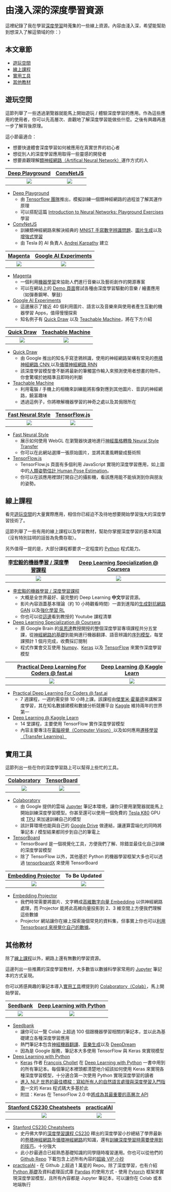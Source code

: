 # 由淺入深的深度學習資源
這裡紀錄了我在學習[深度學習](https://zh.wikipedia.org/wiki/%E6%B7%B1%E5%BA%A6%E5%AD%A6%E4%B9%A0)時蒐集的一些線上資源。內容由淺入深，希望能幫助到想深入了解這領域的你：）

## 本文章節
- [遊玩空間](#playground)
- [線上課程](#courses)
- [實用工具](#tools)
- [其他教材](#tutorials)


## <div id='playground'>遊玩空間</div>
這節列舉了一些透過瀏覽器就能馬上開始遊玩 / 體驗深度學習的應用。作為這些應用的使用者，你可以先高層次、直觀地了解深度學習能做些什麼。之後有興趣再進一步了解背後原理。

這小節最適合：

- 想要快速體會深度學習如何被應用在真實世界的初心者
- 想從別人的深度學習應用取得一些靈感的開發者
- 想要直觀理解[類神經網路（Artifical Neural Network）](https://zh.wikipedia.org/wiki/%E4%BA%BA%E5%B7%A5%E7%A5%9E%E7%BB%8F%E7%BD%91%E7%BB%9C)運作方式的人

|[Deep Playground](https://playground.tensorflow.org/)|[ConvNetJS](https://cs.stanford.edu/people/karpathy/convnetjs/index.html)|
|:---:|:---:|
|<a href="https://playground.tensorflow.org/"><img src="https://github.com/leemengtaiwan/deep-learning-resources/raw/master/images/playground/deep-playground.jpg"></a>|<a href="https://cs.stanford.edu/people/karpathy/convnetjs/index.html"><img src="https://github.com/leemengtaiwan/deep-learning-resources/raw/master/images/playground/convnetjs.jpg"></a>

- [Deep Playground](https://playground.tensorflow.org/)
    - 由 [Tensorflow 團隊](https://github.com/tensorflow/playground)推出，模擬訓練一個類神經網路的過程並了解其運作原理
    - 可以搭配這篇 [Introduction to Neural Networks: Playground Exercises](https://developers.google.com/machine-learning/crash-course/introduction-to-neural-networks/playground-exercises) 學習
- [ConvNetJS](https://cs.stanford.edu/people/karpathy/convnetjs/)
    - 訓練類神經網路來解決經典的 [MNIST 手寫數字辨識問題](https://cs.stanford.edu/people/karpathy/convnetjs/demo/mnist.html)、[圖片生成](https://cs.stanford.edu/people/karpathy/convnetjs/demo/image_regression.html)以及[增強式學習](https://cs.stanford.edu/people/karpathy/convnetjs/demo/rldemo.html)
    - 由 Tesla 的 AI 負責人 [Andrej Karpathy](https://cs.stanford.edu/people/karpathy/) 建立

|[Magenta](https://magenta.tensorflow.org/)|[Google AI Experiments](https://experiments.withgoogle.com/collection/ai)|
|:---:|:---:|
|<a href="https://magenta.tensorflow.org/"><img src="https://github.com/leemengtaiwan/deep-learning-resources/raw/master/images/playground/magenta.jpg"></a>|<a href="https://experiments.withgoogle.com/collection/ai"><img src="https://github.com/leemengtaiwan/deep-learning-resources/raw/master/images/playground/google-ai-experiment.jpg"></a>

- [Magenta](https://magenta.tensorflow.org/) 
    - 一個利用[機器學習](https://zh.wikipedia.org/zh-hant/%E6%9C%BA%E5%99%A8%E5%AD%A6%E4%B9%A0)來協助人們進行音樂以及藝術創作的開源專案
    - 可以在網站上的 [Demo 頁面](https://magenta.tensorflow.org/demos)嘗試各種由深度學習驅動的音樂 / 繪畫應用（如彈奏鋼琴、擊鼓）
- [Google AI Experiments](https://experiments.withgoogle.com/collection/ai)
    - 這邊展示了接近 40 個利用圖片、語言以及音樂來與使用者產生互動的機器學習 Apps，值得慢慢探索
    - 知名例子有 [Quick Draw](https://quickdraw.withgoogle.com/) 以及 [Teachable Machine](https://teachablemachine.withgoogle.com/)，將在下方介紹

|[Quick Draw](https://quickdraw.withgoogle.com/)|[Teachable Machine](https://teachablemachine.withgoogle.com/)|
|:---:|:---:|
|<a href="https://quickdraw.withgoogle.com/"><img src="https://github.com/leemengtaiwan/deep-learning-resources/raw/master/images/playground/quickdraw.jpg"></a>|<a href="https://teachablemachine.withgoogle.com/"><img src="https://github.com/leemengtaiwan/deep-learning-resources/raw/master/images/playground/teachable-machine.jpg"></a>

- [Quick Draw](https://teachablemachine.withgoogle.com/)
    - 由 Google 推出的知名手寫塗鴉辨識，使用的神經網路架構有常見的[卷積神經網路 CNN ](https://zh.wikipedia.org/wiki/%E5%8D%B7%E7%A7%AF%E7%A5%9E%E7%BB%8F%E7%BD%91%E7%BB%9C)以及[循環神經網路 RNN](https://leemeng.tw/shortest-path-to-the-nlp-world-a-gentle-guide-of-natural-language-processing-and-deep-learning-for-everyone.html#%E6%9C%89%E8%A8%98%E6%86%B6%E7%9A%84%E5%BE%AA%E7%92%B0%E7%A5%9E%E7%B6%93%E7%B6%B2%E8%B7%AF_1)
    - 該深度學習模型會不斷將最新的筆觸當作輸入來預測使用者想畫的物件。你會驚嘆於她精準且即時的判斷
- [Teachable Machine](https://teachablemachine.withgoogle.com/)
    - 利用電腦 / 手機上的相機來訓練能將影像對應到其他圖片、音訊的神經網路，饒富趣味
    - 透過這例子，你將暸解機器學習的神奇之處以及其侷限所在

|[Fast Neural Style](https://tenso.rs/demos/fast-neural-style/)| [TensorFlow.js](https://js.tensorflow.org/)
|:---:|:---:|
|<a href="https://tenso.rs/demos/fast-neural-style/"><img src="https://github.com/leemengtaiwan/deep-learning-resources/raw/master/images/playground/fast-neural-style.jpg"></a>|<a href="https://js.tensorflow.org/"><img src="https://github.com/leemengtaiwan/deep-learning-resources/raw/master/images/playground/human-pose-estimation.jpg"></a>

- [Fast Neural Style](https://tenso.rs/demos/fast-neural-style/)
    - 展示如何使用 WebGL 在瀏覽器快速地進行[神經風格轉換 Neural Style Transfer](https://medium.com/tensorflow/neural-style-transfer-creating-art-with-deep-learning-using-tf-keras-and-eager-execution-7d541ac31398)
    - 你可以在此網站選擇一張原始圖片，並將其畫風轉變成藝術照
- [TensorFlow.js](https://js.tensorflow.org/)
    - TensorFlow.js 頁面有多個利用 JavaScript 實現的深度學習應用，如上圖中的[人類姿勢估計 Human Pose Estimation](https://medium.com/tensorflow/real-time-human-pose-estimation-in-the-browser-with-tensorflow-js-7dd0bc881cd5)。
    - 你可以在該應用裡頭打開自己的攝影機，看該應用能不能偵測到你與朋友的姿勢。
    
    
## <div id='courses'>線上課程</div>
看完[遊玩空間](#playgrounds)的大量實際應用，相信你已經迫不及待地想要開始學習強大的深度學習技術了。

這節列舉了一些有用的線上課程以及學習教材，幫助你掌握深度學習的基本知識（沒有特別註明的話皆為免費存取）。

另外值得一提的是，大部分課程都要求一定程度的 [Python](https://www.python.org/) 程式能力。

|[李宏毅的機器學習 / 深度學習課程](http://speech.ee.ntu.edu.tw/~tlkagk/courses_MLDS18.html)| [Deep Learning Specialization @ Coursera](https://www.coursera.org/specializations/deep-learning)
|:---:|:---:|
|<a href="http://speech.ee.ntu.edu.tw/~tlkagk/courses_MLDS18.html"><img src="https://github.com/leemengtaiwan/deep-learning-resources/raw/master/images/courses/Hung-Yi-Lee-ml-courses.jpg"></a>|<a href="https://www.coursera.org/specializations/deep-learning"><img src="https://github.com/leemengtaiwan/deep-learning-resources/raw/master/images/courses/deep-learning-specification-coursera.jpg"></a>

- [李宏毅的機器學習 / 深度學習課程](http://speech.ee.ntu.edu.tw/~tlkagk/courses_MLDS18.html)
    - 大概是全世界最好、最完整的 Deep Learning <b>中文</b>學習資源。
    - 影片內容涵蓋基本理論（約 10 小時觀看時間）一直到進階的[生成對抗網路 GAN](https://zh.wikipedia.org/wiki/%E7%94%9F%E6%88%90%E5%AF%B9%E6%8A%97%E7%BD%91%E7%BB%9C) 以及[強化學習 RL](https://zh.wikipedia.org/wiki/%E5%BC%BA%E5%8C%96%E5%AD%A6%E4%B9%A0)
    - 你也可以從[這邊](https://www.youtube.com/channel/UC2ggjtuuWvxrHHHiaDH1dlQ/playlists)看到教授的 Youtube 課程清單
- [Deep Learning Specialization @ Coursera](https://www.coursera.org/specializations/deep-learning)
    - 原 Google Brain 的[吳恩達](https://zh.wikipedia.org/wiki/%E5%90%B4%E6%81%A9%E8%BE%BE)教授開授的整個深度學習專項課程共分五堂課，從[神經網路的基礎](https://www.coursera.org/learn/neural-networks-deep-learning?specialization=deep-learning)到能夠進行機器翻譯、語音辨識的[序列模型](https://www.coursera.org/learn/nlp-sequence-models)，每堂課預計 1 個月完成，收費採訂閱制
    - 程式作業會交互使用 [Numpy](http://www.numpy.org/)、[Keras](https://keras.io/) 以及 [TensorFlow](https://www.tensorflow.org/) 來實作深度學習模型

|[Practical Deep Learning For Coders @ fast.ai](https://course.fast.ai/index.html)| [Deep Learning @ Kaggle Learn](https://www.kaggle.com/learn/deep-learning)
|:---:|:---:|
|<a href="https://course.fast.ai/index.html"><img src="https://github.com/leemengtaiwan/deep-learning-resources/raw/master/images/courses/fast-ai.jpg"></a>|<a href="https://www.kaggle.com/learn/deep-learning"><img src="https://github.com/leemengtaiwan/deep-learning-resources/raw/master/images/courses/kaggle-learn-dl.jpg"></a>

- [Practical Deep Learning For Coders @ fast.ai](https://course.fast.ai/index.html)
    - 7 週課程，一週約需安排 10 小時上課。該課程由[傑里米·霍華德](https://www.kaggle.com/jhoward)來講解深度學習，其在知名數據建模和數據分析競賽平台 [Kaggle](https://www.kaggle.com/) 維持兩年的世界第一
- [Deep Learning @ Kaggle Learn](https://www.kaggle.com/learn/deep-learning)
    - 14 堂課程，主要使用 TensorFlow 實作深度學習模型
    - 內容主要專注在[電腦視覺（Computer Vision）](https://zh.wikipedia.org/wiki/%E8%AE%A1%E7%AE%97%E6%9C%BA%E8%A7%86%E8%A7%89)以及如何應用[遷移學習（Transfer Learning）](https://en.wikipedia.org/wiki/Transfer_learning)


## <div id="tools">實用工具</div>
這節列出一些在你的深度學習路上可以幫得上些忙的工具。

|[Colaboratory](https://colab.research.google.com/notebooks/welcome.ipynb)| [TensorBoard](https://www.tensorflow.org/guide/summaries_and_tensorboard)
|:---:|:---:|
|<a href="https://colab.research.google.com/notebooks/welcome.ipynb"><img src="https://github.com/leemengtaiwan/deep-learning-resources/raw/master/images/tools/colab.jpg"></a>|<a href="https://www.tensorflow.org/guide/summaries_and_tensorboard"><img src="https://github.com/leemengtaiwan/deep-learning-resources/raw/master/images/tools/tensorboard.jpg"></a>

- [Colaboratory](https://colab.research.google.com/notebooks/welcome.ipynb)
    - 由 Google 提供的雲端 [Jupyter](https://jupyter.org/) 筆記本環境，讓你只要用瀏覽器就能馬上開始訓練深度學習模型。你甚至還可以使用一個免費的 [Tesla K80](https://www.nvidia.com/en-gb/data-center/tesla-k80/) GPU 或 [TPU](https://colab.research.google.com/notebooks/tpu.ipynb) 來加速訓練自己的模型
    - 該計算環境也能與自己的 [Google Drive](https://colab.research.google.com/notebooks/io.ipynb) 做連結，讓運算雲端化的同時將筆記本 / 模型結果都同步到自己的筆電上
- [TensorBoard](https://www.tensorflow.org/guide/summaries_and_tensorboard)
    - TensorBoard 是一個視覺化工具，方便我們了解、除錯並最佳化自己訓練的深度學習模型
    - 除了 TensorFlow 以外，其他基於 Python 的機器學習框架大多也可以透過 [tensorboardX](https://github.com/lanpa/tensorboardX) 來使用 TensorBoard


|[Embedding Projector](https://projector.tensorflow.org/)|To Be Updated|
|:---:|:---:|
|<a href="https://projector.tensorflow.org/"><img src="https://github.com/leemengtaiwan/deep-learning-resources/raw/master/images/tools/embedding-projector.jpg"></a>|<img src="https://github.com/leemengtaiwan/deep-learning-resources/raw/master/images/general/to-be-updated.jpg"></a>|

- [Embedding Projector](https://projector.tensorflow.org/)
    - 我們時常需要將圖片、文字轉成[高維數字向量 Embedding](https://en.wikipedia.org/wiki/Tensor) 以供神經網路處理，而 Projector 能將此高維向量投影到 2、3 維空間上方便我們理解這些數據
    - Projector 網站讓你在線上探索幾個常見的資料集，但事實上你也可以[利用 Tensorboard 來視覺化自己的數據](https://www.tensorflow.org/guide/embedding)。

## <div id="tutorials">其他教材</div>
除了[線上課程](#courses)以外，網路上還有無數的學習資源。

這邊列出一些推薦的深度學習教材，大多數皆以數據科學家常用的 [Jupyter](https://jupyter.org/) 筆記本的方式呈現。

你可以將感興趣的筆記本導入[實用工具](#tools)裡提到的 [Colaboratory（Colab）](https://colab.research.google.com/notebooks/welcome.ipynb)，馬上開始學習。

|[Seedbank](https://research.google.com/seedbank/)| [Deep Learning with Python](https://github.com/fchollet/deep-learning-with-python-notebooks)
|:---:|:---:|
|<a href="https://research.google.com/seedbank/"><img src="https://github.com/leemengtaiwan/deep-learning-resources/raw/master/images/tutorials/seedbank.jpg"></a>|<a href="https://github.com/fchollet/deep-learning-with-python-notebooks"><img src="https://github.com/leemengtaiwan/deep-learning-resources/raw/master/images/tutorials/fchollet-deep-learning-with-python.jpg"></a>

- [Seedbank](https://research.google.com/seedbank/)
    - 讓你可以一覽 Colab 上超過 100 個跟機器學習相關的筆記本，並以此為基礎建立各種深度學習應用
    - 熱門筆記本包含[神經機器翻譯](https://research.google.com/seedbank/seed/5695159920492544)、[音樂生成](https://research.google.com/seedbank/seed/5681034041491456)以及 [DeepDream](https://research.google.com/seedbank/seed/5631986051842048)
    - 因為是 Google 服務，筆記本大多使用 TensorFlow 與 Keras 來實現模型
- [Deep Learning with Python](https://github.com/fchollet/deep-learning-with-python-notebooks)
    - [Keras](https://keras.io/) 作者 [François Chollet](https://ai.google/research/people/105096) 在 [Deep Learning with Python](https://www.amazon.com/Deep-Learning-Python-Francois-Chollet/dp/1617294438) 一書中用到的所有筆記本。每個筆記本裡頭都清楚地介紹該如何使用 Keras 來實現各種深度學習模型，十分適合第一次使用 Python 實現深度學習的讀者 
    - [進入 NLP 世界的最佳橋樑：寫給所有人的自然語言處理與深度學習入門指南](https://leemeng.tw/shortest-path-to-the-nlp-world-a-gentle-guide-of-natural-language-processing-and-deep-learning-for-everyone.html#top)一文的 Keras 程式碼大多基於此
    - 附註：Keras 在 TensorFlow 2.0 中[將成為其最重要的高層次 API](https://medium.com/tensorflow/standardizing-on-keras-guidance-on-high-level-apis-in-tensorflow-2-0-bad2b04c819a)

|[Stanford CS230 Cheatsheets](https://stanford.edu/~shervine/teaching/cs-230/cheatsheet-convolutional-neural-networks)|[practicalAI](https://github.com/GokuMohandas/practicalAI)|
|:---:|:---:|
|<a href="https://stanford.edu/~shervine/teaching/cs-230/cheatsheet-convolutional-neural-networks"><img src="https://github.com/leemengtaiwan/deep-learning-resources/raw/master/images/tutorials/cs230-deep-learning-cheatsheet.jpg"></a>|<a href="https://github.com/GokuMohandas/practicalAI"><img src="https://github.com/leemengtaiwan/deep-learning-resources/raw/master/images/tutorials/practical-ai-pytorch.jpg"></a>

- [Stanford CS230 Cheatsheets](https://stanford.edu/~shervine/teaching/cs-230/cheatsheet-convolutional-neural-networks)
    - 史丹佛大學的[深度學習課程 CS230](http://cs230.stanford.edu/) 釋出的深度學習小抄總結了學界最新的[卷積神經網路](https://stanford.edu/~shervine/teaching/cs-230/cheatsheet-convolutional-neural-networks)及[循環神經網路](https://stanford.edu/~shervine/teaching/cs-230/cheatsheet-recurrent-neural-networks)的知識，還有[訓練深度學習時需要使用到的技巧](https://stanford.edu/~shervine/teaching/cs-230/cheatsheet-deep-learning-tips-and-tricks)，十分強大
    - 此小抄最適合已經熟悉基礎知識的同學隨時複習運用。你也可以從他們的 [Github Repo](https://github.com/afshinea/stanford-cs-230-deep-learning) 下載包含上述所有內容的[超級 VIP 小抄](https://github.com/afshinea/stanford-cs-230-deep-learning/blob/master/en/super-cheatsheet-deep-learning.pdf)
- [practicalAI](https://github.com/GokuMohandas/practicalAI)
      - 在 Github 上超過 1 萬星的 Repo。除了深度學習，也有介紹 [Python 基礎](https://colab.research.google.com/github/GokuMohandas/practicalAI/blob/master/notebooks/01_Python.ipynb)及資料處理函式庫 [Pandas](https://colab.research.google.com/github/GokuMohandas/practicalAI/blob/master/notebooks/03_Pandas.ipynb) 的使用方式
      - 使用 [Pytorch](https://pytorch.org/) 框架來實現深度學習模型，且所有內容都是 Jupyter 筆記本，可以讓你在 Colab 或本地端執行


    
    
    
    
    
